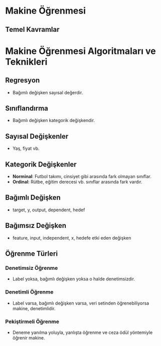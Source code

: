 # Makine Öğrenmesi
## Temel Kavramlar
# Makine Öğrenmesi Algoritmaları ve Teknikleri

## Regresyon
- Bağımlı değişken sayısal değerdir.

## Sınıflandırma
- Bağımlı değişken kategorik değişkendir.

## Sayısal Değişkenler
- Yaş, fiyat vb.

## Kategorik Değişkenler
- **Norminal**: Futbol takımı, cinsiyet gibi arasında fark olmayan sınıflar.
- **Ordinal**: Rütbe, eğitim derecesi vb. sınıflar arasında fark vardır.

## Bağımlı Değişken
- target, y, output, dependent, hedef

## Bağımsız Değişken
- feature, input, independent, x, hedefe etki eden değişken

## Öğrenme Türleri
### Denetimsiz Öğrenme
- Label yoksa, bağımlı değişken yoksa o halde denetimsizdir.

### Denetimli Öğrenme
- Label varsa, bağımlı değişken varsa, veri setinden öğrenebiliyorsa makine, denetimlidir.

### Pekiştirmeli Öğrenme
- Deneme yanılma yoluyla, yanlışta öğrenme ve ceza ödül yöntemiyle öğrenir makine.



